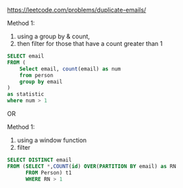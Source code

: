 https://leetcode.com/problems/duplicate-emails/

Method 1: 
1. using a group by & count,
2. then filter for those that have a count greater than 1   
```sql
SELECT email
FROM (
    Select email, count(email) as num
    from person
    group by email
)
as statistic
where num > 1
```

OR

Method 1: 
1. using a window function
2. filter

```sql
SELECT DISTINCT email
FROM (SELECT *,COUNT(id) OVER(PARTITION BY email) as RN
      FROM Person) t1 
      WHERE RN > 1
```